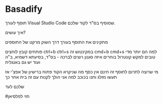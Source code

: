 <!--

 Licensed under the Apache License, Version 2.0 (the "License");
 you may not use this file except in compliance with the License.
 You may obtain a copy of the License at

     http://www.apache.org/licenses/LICENSE-2.0

 Unless required by applicable law or agreed to in writing, software
 distributed under the License is distributed on an "AS IS" BASIS,
 WITHOUT WARRANTIES OR CONDITIONS OF ANY KIND, either express or implied.
 See the License for the specific language governing permissions and
 limitations under the License.
-->

# Basadify

תוסף לעורך Visual Studio Code שמוסיף בס"ד לקוד שלכם.

איך עושים?

מתקינים את התוסף בעורך דרך השוק מרקט של התוספים

פותחים קובץ
לוחצים ctrl+b ctrl+s 
במקינטוש זה cmd+b cmd+s למה הם יותר מדי טובים למקש קונטרול
בוחרים איזה סגנון רוצים לברכה - בס"ד, בסיעתא דשמיא, ב"ה ועוד
יש גם באנגלית

מי שרוצה לתרום לתוסף זה חינם אין כסף מה שניקרא הקוד פתוח ברישיון של אפצ'י אז תעשו מזלג ותנו בכוכב למה אני הולך לקנות עם זה בית אחר כך

שלכם לעד

#חזי לפלסיאן
